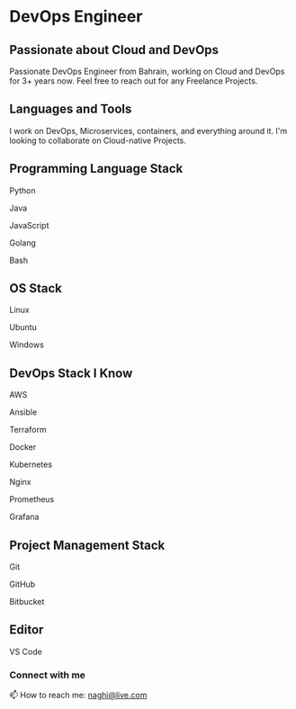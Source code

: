 

DevOps Engineer
===============

Passionate about Cloud and DevOps
---------------------------------

Passionate DevOps Engineer from Bahrain, working on Cloud and DevOps for 3+ years now. Feel free to reach out for any Freelance Projects.



Languages and Tools
-------------------

I work on DevOps, Microservices, containers, and everything around it. I'm looking to collaborate on Cloud-native Projects.

Programming Language Stack
--------------------------

Python

Java

JavaScript

Golang

Bash

OS Stack
--------

Linux

Ubuntu

Windows

DevOps Stack I Know
-------------------

AWS

Ansible

Terraform

Docker

Kubernetes

Nginx

Prometheus

Grafana

Project Management Stack
------------------------

Git

GitHub

Bitbucket

Editor
------

VS Code

### Connect with me

📫 How to reach me: [naghi@live.com](mailto:naghi@live.com)
